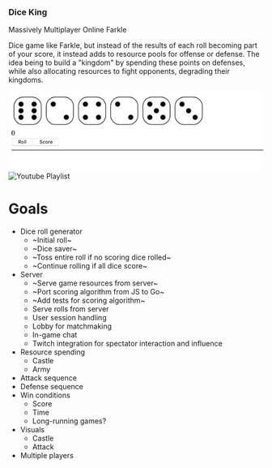 ### Dice King

Massively Multiplayer Online Farkle

Dice game like Farkle, but instead of the results of each roll becoming part of your score, it instead adds to resource pools for offense or defense. The idea being to build a "kingdom" by spending these points on defenses, while also allocating resources to fight opponents, degrading their kingdoms.

![Screenshot](screenshot.png)
![Youtube Playlist](https://www.youtube.com/playlist?list=PLHb3UFyyffpjQJkTslqhnhzQJMAw_59Xy)

# Goals
- Dice roll generator
	- ~Initial roll~
	- ~Dice saver~
	- ~Toss entire roll if no scoring dice rolled~
	- ~Continue rolling if all dice score~
- Server
	- ~Serve game resources from server~
	- ~Port scoring algorithm from JS to Go~
	- ~Add tests for scoring algorithm~
	- Serve rolls from server
	- User session handling
	- Lobby for matchmaking
	- In-game chat
	- Twitch integration for spectator interaction and influence
- Resource spending
	- Castle
	- Army
- Attack sequence
- Defense sequence
- Win conditions
	- Score
	- Time
	- Long-running games?
- Visuals
	- Castle
	- Attack
- Multiple players